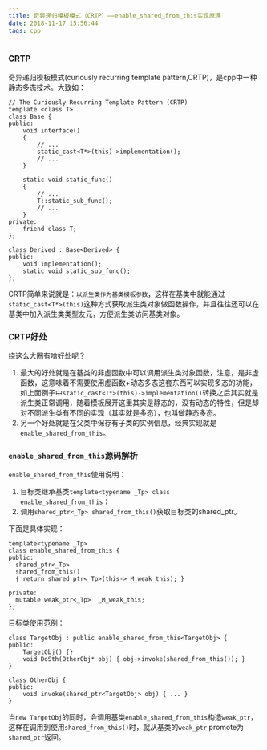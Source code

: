 ```yaml
---
title: 奇异递归模板模式（CRTP）——enable_shared_from_this实现原理
date: 2018-11-17 15:56:44
tags: cpp
---
```

### CRTP
奇异递归模板模式(curiously recurring template pattern,CRTP)，是cpp中一种静态多态技术。大致如：
```
// The Curiously Recurring Template Pattern (CRTP)
template <class T>
class Base {
public:
    void interface()
    {
        // ...
        static_cast<T*>(this)->implementation();
        // ...
    }

    static void static_func()
    {
        // ...
        T::static_sub_func();
        // ...
    }
private:
    friend class T;
};

class Derived : Base<Derived> {
public:
    void implementation();
    static void static_sub_func();
};
```
CRTP简单来说就是：`以派生类作为基类模板参数`，这样在基类中就能通过`static_cast<T*>(this)`这种方式获取派生类对象做函数操作，并且往往还可以在基类中加入派生类类型友元，方便派生类访问基类对象。

### CRTP好处
绕这么大圈有啥好处呢？
1. 最大的好处就是在基类的非虚函数中可以调用派生类对象函数，注意，是非虚函数，这意味着不需要使用虚函数+动态多态这套东西可以实现多态的功能，如上面例子中`static_cast<T*>(this)->implementation()`转换之后其实就是派生类正常调用，随着模板展开这里其实是静态的，没有动态的特性，但是却对不同派生类有不同的实现（其实就是多态），也叫做静态多态。
2. 另一个好处就是在父类中保存有子类的实例信息，经典实现就是`enable_shared_from_this`。

### `enable_shared_from_this`源码解析
`enable_shared_from_this`使用说明：
1. 目标类继承基类`template<typename _Tp> class enable_shared_from_this`；
2. 调用`shared_ptr<_Tp> shared_from_this()`获取目标类的shared_ptr。

下面是具体实现：
```
template<typename _Tp>
class enable_shared_from_this {
public:
  shared_ptr<_Tp>
  shared_from_this()
  { return shared_ptr<_Tp>(this->_M_weak_this); }

private:
  mutable weak_ptr<_Tp>  _M_weak_this;
};
```
目标类使用范例：
```
class TargetObj : public enable_shared_from_this<TargetObj> {
public:
    TargetObj() {}
    void DoSth(OtherObj* obj) { obj->invoke(shared_from_this()); }
}

class OtherObj {
public:
    void invoke(shared_ptr<TargetObj> obj) { ... }
}
```

当`new TargetObj`的同时，会调用基类`enable_shared_from_this`构造`weak_ptr`，这样在调用到使用`shared_from_this()`时，就从基类的`weak_ptr` promote为`shared_ptr`返回。
